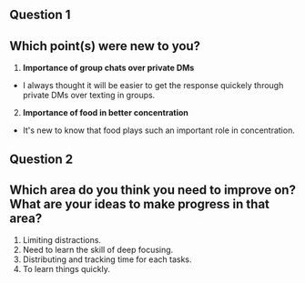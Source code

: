 ## Question 1
## Which point(s) were new to you?
1. **Importance of group chats over private DMs**
- I always thought it will be easier to get the response quickely through private DMs over texting in groups.
2. **Importance of food in better concentration**
- It's new to know that food plays such an important role in concentration.


## Question 2
## Which area do you think you need to improve on? What are your ideas to make progress in that area?
1. Limiting distractions.
2. Need to learn the skill of deep focusing.
3. Distributing and tracking time for each tasks.
4. To learn things quickly.